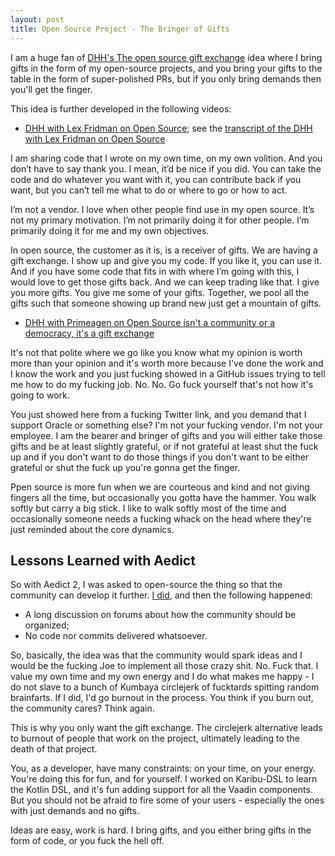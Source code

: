```yaml
---
layout: post
title: Open Source Project - The Bringer of Gifts
---
```


I am a huge fan of [DHH's The open source gift exchange](https://world.hey.com/dhh/the-open-source-gift-exchange-2171e0f0)
idea where I bring gifts in the form of my open-source projects, and you bring
your gifts to the table in the form of super-polished PRs, but if you only bring
demands then you'll get the finger.

This idea is further developed in the following videos:

- [DHH with Lex Fridman on Open Source](https://www.youtube.com/watch?v=vagyIcmIGOQ&t=20250s);
  see the [transcript of the DHH with Lex Fridman on Open Source](https://lexfridman.com/dhh-david-heinemeier-hansson-transcript#chapter31_open_source)

I am sharing code that I wrote on my own time, on my own volition. And you don’t have to say thank you. I mean,
it’d be nice if you did. You can take the code and do whatever you want with it, you can contribute back if you want, but you can’t tell me what to do or where to go or how to act.

I’m not a vendor. I love when other people find use in my open source. It’s not my primary motivation.
I’m not primarily doing it for other people. I’m primarily doing it for me and my own objectives.

In open source, the customer as it is, is a receiver of gifts. We are having a gift exchange.
I show up and give you my code. If you like it, you can use it. And if you have some code that fits in
with where I’m going with this, I would love to get those gifts back. And we can keep trading like that.
I give you more gifts. You give me some of your gifts. Together, we pool all the gifts such that someone showing up brand new just get a mountain of gifts.

- [DHH with Primeagen on Open Source isn't a community or a democracy, it's a gift exchange](https://www.youtube.com/watch?v=mTa2d3OLXhg&t=1866s)

It's not that polite where we go like you know what my opinion is worth more
than your opinion and it's worth more because I've done the work and I know the work
and you just fucking showed in a GitHub issues trying to tell me how to do my fucking job.
No. No. Go fuck yourself that's not how it's going to work.

You just showed here from a fucking Twitter link, and you demand that I support Oracle or something else?
I'm not your fucking vendor. I'm not your employee. I am the bearer and bringer of gifts and you will either take those gifts and be
at least slightly grateful, or if not grateful at least shut the fuck up and if you don't want to do those things if
you don't want to be either grateful or shut the fuck up you're gonna get the finger.

Ppen source is more fun when we are courteous and kind and not giving fingers all the time,
but occasionally you gotta have the hammer. You walk softly but carry a big stick. I like to walk softly most of the
time and occasionally someone needs a fucking whack on the head where they're just reminded about the core dynamics.

## Lessons Learned with Aedict

So with Aedict 2, I was asked to open-source the thing so that the community can develop it further.
[I did](https://github.com/mvysny/aedict), and then the following happened:

- A long discussion on forums about how the community should be organized;
- No code nor commits delivered whatsoever.

So, basically, the idea was that the community would spark ideas and I would be the fucking
Joe to implement all those crazy shit. No. Fuck that. I value my own time and my own energy
and I do what makes me happy - I do not slave to a bunch of Kumbaya circlejerk of fucktards
spitting random brainfarts. If I did, I'd go burnout in the process.
You think if you burn out, the community cares? Think again.

This is why you only want the gift exchange. The circlejerk alternative leads to burnout
of people that work on the project, ultimately leading to the death of that project.

You, as a developer, have many constraints: on your time, on your energy. You're doing this
for fun, and for yourself. I worked on Karibu-DSL to learn the Kotlin DSL, and
it's fun adding support for all the Vaadin components. But you should not be afraid to
fire some of your users - especially the ones with just demands and no gifts.

Ideas are easy, work is hard. I bring gifts, and you either bring
gifts in the form of code, or you fuck the hell off.
